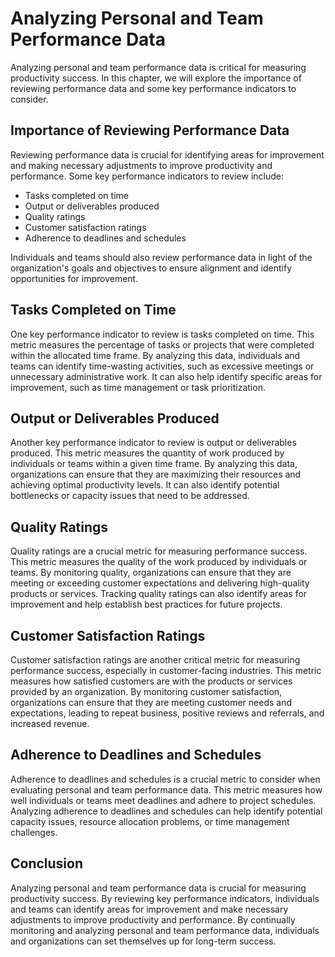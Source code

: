 # Analyzing Personal and Team Performance Data

Analyzing personal and team performance data is critical for measuring productivity success. In this chapter, we will explore the importance of reviewing performance data and some key performance indicators to consider.

## Importance of Reviewing Performance Data

Reviewing performance data is crucial for identifying areas for improvement and making necessary adjustments to improve productivity and performance. Some key performance indicators to review include:

- Tasks completed on time
- Output or deliverables produced
- Quality ratings
- Customer satisfaction ratings
- Adherence to deadlines and schedules

Individuals and teams should also review performance data in light of the organization's goals and objectives to ensure alignment and identify opportunities for improvement.

## Tasks Completed on Time

One key performance indicator to review is tasks completed on time. This metric measures the percentage of tasks or projects that were completed within the allocated time frame. By analyzing this data, individuals and teams can identify time-wasting activities, such as excessive meetings or unnecessary administrative work. It can also help identify specific areas for improvement, such as time management or task prioritization.

## Output or Deliverables Produced

Another key performance indicator to review is output or deliverables produced. This metric measures the quantity of work produced by individuals or teams within a given time frame. By analyzing this data, organizations can ensure that they are maximizing their resources and achieving optimal productivity levels. It can also identify potential bottlenecks or capacity issues that need to be addressed.

## Quality Ratings

Quality ratings are a crucial metric for measuring performance success. This metric measures the quality of the work produced by individuals or teams. By monitoring quality, organizations can ensure that they are meeting or exceeding customer expectations and delivering high-quality products or services. Tracking quality ratings can also identify areas for improvement and help establish best practices for future projects.

## Customer Satisfaction Ratings

Customer satisfaction ratings are another critical metric for measuring performance success, especially in customer-facing industries. This metric measures how satisfied customers are with the products or services provided by an organization. By monitoring customer satisfaction, organizations can ensure that they are meeting customer needs and expectations, leading to repeat business, positive reviews and referrals, and increased revenue.

## Adherence to Deadlines and Schedules

Adherence to deadlines and schedules is a crucial metric to consider when evaluating personal and team performance data. This metric measures how well individuals or teams meet deadlines and adhere to project schedules. Analyzing adherence to deadlines and schedules can help identify potential capacity issues, resource allocation problems, or time management challenges.

## Conclusion

Analyzing personal and team performance data is crucial for measuring productivity success. By reviewing key performance indicators, individuals and teams can identify areas for improvement and make necessary adjustments to improve productivity and performance. By continually monitoring and analyzing personal and team performance data, individuals and organizations can set themselves up for long-term success.
